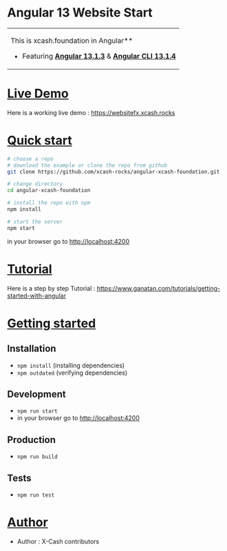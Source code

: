 # Angular 13 Website Start

<table>
<tr>
<td>

This is xcash.foundation in Angular**


* Featuring [**Angular 13.1.3**](https://github.com/angular/angular/releases) & [**Angular CLI 13.1.4**](https://github.com/angular/angular-cli/releases/)

</td>
</tr>
</table>

# [Live Demo](#live-demo)
Here is a working live demo :  https://websitefx.xcash.rocks



# [Quick start](#quick-start)

```bash
# choose a repo
# download the example or clone the repo from github
git clone https://github.com/xcash-rocks/angular-xcash-foundation.git

# change directory
cd angular-xcash-foundation

# install the repo with npm
npm install

# start the server
npm start

```
in your browser go to [http://localhost:4200](http://localhost:4200)


# [Tutorial](#quick-start)

Here is a step by step Tutorial :  https://www.ganatan.com/tutorials/getting-started-with-angular


# [Getting started](#getting-started)


## Installation
* `npm install` (installing dependencies)
* `npm outdated` (verifying dependencies)

## Development
* `npm run start`
* in your browser go to [http://localhost:4200](http://localhost:4200)

## Production
* `npm run build`

## Tests
* `npm run test`

# [Author](#author)
* Author  : X-Cash contributors

